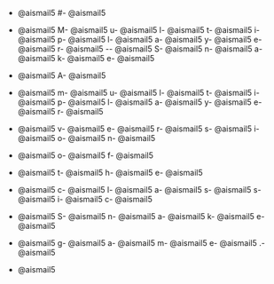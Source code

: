 - @aismail5
#- @aismail5
 - @aismail5
M- @aismail5
u- @aismail5
l- @aismail5
t- @aismail5
i- @aismail5
p- @aismail5
l- @aismail5
a- @aismail5
y- @aismail5
e- @aismail5
r- @aismail5
-- @aismail5
S- @aismail5
n- @aismail5
a- @aismail5
k- @aismail5
e- @aismail5

- @aismail5
A- @aismail5
 - @aismail5
m- @aismail5
u- @aismail5
l- @aismail5
t- @aismail5
i- @aismail5
p- @aismail5
l- @aismail5
a- @aismail5
y- @aismail5
e- @aismail5
r- @aismail5
 - @aismail5
v- @aismail5
e- @aismail5
r- @aismail5
s- @aismail5
i- @aismail5
o- @aismail5
n- @aismail5
 - @aismail5
o- @aismail5
f- @aismail5
 - @aismail5
t- @aismail5
h- @aismail5
e- @aismail5
 - @aismail5
c- @aismail5
l- @aismail5
a- @aismail5
s- @aismail5
s- @aismail5
i- @aismail5
c- @aismail5
 - @aismail5
S- @aismail5
n- @aismail5
a- @aismail5
k- @aismail5
e- @aismail5
 - @aismail5
g- @aismail5
a- @aismail5
m- @aismail5
e- @aismail5
.- @aismail5

- @aismail5
